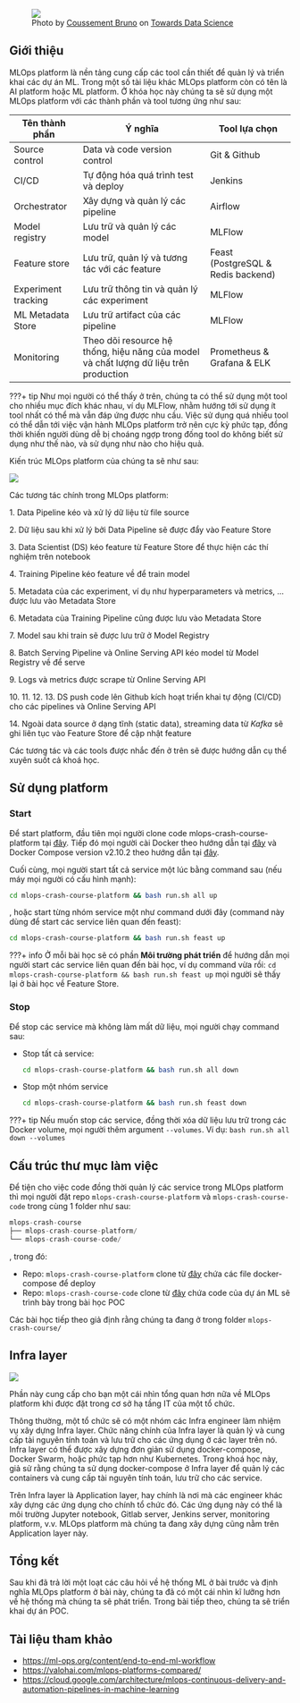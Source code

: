 <figure>
    <img src="../../../assets/images/mlops-crash-course/tong-quan-he-thong/mlops-platform/platform-meme.png" loading="lazy"/>
    <figcaption>Photo by <a href="https://coussement-bruno.medium.com/?source=post_page-----69ff5d96b7db--------------------------------">Coussement Bruno</a> on <a href="https://towardsdatascience.com/which-cloud-servicer-provider-ml-platform-do-you-need-69ff5d96b7db">Towards Data Science</a></figcaption>
</figure>

## Giới thiệu

MLOps platform là nền tảng cung cấp các tool cần thiết để quản lý và triển khai các dự án ML. Trong một số tài liệu khác MLOps platform còn có tên là AI platform hoặc ML platform. Ở khóa học này chúng ta sẽ sử dụng một MLOps platform với các thành phần và tool tương ứng như sau:

| Tên thành phần      | Ý nghĩa                                                                               | Tool lựa chọn                      |
| ------------------- | ------------------------------------------------------------------------------------- | ---------------------------------- |
| Source control      | Data và code version control                                                          | Git & Github                       |
| CI/CD               | Tự động hóa quá trình test và deploy                                                  | Jenkins                            |
| Orchestrator        | Xây dựng và quản lý các pipeline                                                      | Airflow                            |
| Model registry      | Lưu trữ và quản lý các model                                                          | MLFlow                             |
| Feature store       | Lưu trữ, quản lý và tương tác với các feature                                         | Feast (PostgreSQL & Redis backend) |
| Experiment tracking | Lưu trữ thông tin và quản lý các experiment                                           | MLFlow                             |
| ML Metadata Store   | Lưu trữ artifact của các pipeline                                                     | MLFlow                             |
| Monitoring          | Theo dõi resource hệ thống, hiệu năng của model và chất lượng dữ liệu trên production | Prometheus & Grafana & ELK         |

???+ tip
    Như mọi người có thể thấy ở trên, chúng ta có thể sử dụng một tool cho nhiều mục đích khác nhau, ví dụ MLFlow, nhằm hướng tới sử dụng ít tool nhất có thể mà vẫn đáp ứng được nhu cầu. Việc sử dụng quá nhiều tool có thể dẫn tới việc vận hành MLOps platform trở nên cực kỳ phức tạp, đồng thời khiến người dùng dễ bị choáng ngợp trong đống tool do không biết sử dụng như thế nào, và sử dụng như nào cho hiệu quả.

Kiến trúc MLOps platform của chúng ta sẽ như sau:

<img src="../../../assets/images/mlops-crash-course/tong-quan-he-thong/mlops-platform/architecture.png" loading="lazy" />

Các tương tác chính trong MLOps platform:

1\. Data Pipeline kéo và xử lý dữ liệu từ file source

2\. Dữ liệu sau khi xử lý bởi Data Pipeline sẽ được đẩy vào Feature Store

3\. Data Scientist (DS) kéo feature từ Feature Store để thực hiện các thí nghiệm trên notebook

4\. Training Pipeline kéo feature về để train model

5\. Metadata của các experiment, ví dụ như hyperparameters và metrics, ... được lưu vào Metadata Store

6\. Metadata của Training Pipeline cũng được lưu vào Metadata Store

7\. Model sau khi train sẽ được lưu trữ ở Model Registry

8\. Batch Serving Pipeline và Online Serving API kéo model từ Model Registry về để serve

9\. Logs và metrics được scrape từ Online Serving API

10\. 11. 12. 13. DS push code lên Github kích hoạt triển khai tự động (CI/CD) cho các pipelines và Online Serving API

14\. Ngoài data source ở dạng tĩnh (static data), streaming data từ _Kafka_ sẽ ghi liên tục vào Feature Store để cập nhật feature

Các tương tác và các tools được nhắc đến ở trên sẽ được hướng dẫn cụ thể xuyên suốt cả khoá học.

## Sử dụng platform
### Start
Để start platform, đầu tiên mọi người clone code mlops-crash-course-platform tại [đây](https://github.com/MLOpsVN/mlops-crash-course-platform). Tiếp đó mọi người cài Docker theo hướng dẫn tại [đây](https://www.docker.com/) và Docker Compose version v2.10.2 theo hướng dẫn tại [đây](https://www.digitalocean.com/community/tutorials/how-to-install-docker-compose-on-ubuntu-18-04).

Cuối cùng, mọi người start tất cả service một lúc bằng command sau (nếu máy mọi người có cấu hình mạnh):

```bash
cd mlops-crash-course-platform && bash run.sh all up
```
, hoặc start từng nhóm service một như command dưới đây (command này dùng để start các service liên quan đến feast):
```bash
cd mlops-crash-course-platform && bash run.sh feast up
```

???+ info
    Ở mỗi bài học sẽ có phần **Môi trường phát triển** để hướng dẫn mọi người start các service liên quan đến bài học, ví dụ command vừa rồi: `cd mlops-crash-course-platform && bash run.sh feast up` mọi người sẽ thấy lại ở bài học về Feature Store.

### Stop
Để stop các service mà không làm mất dữ liệu, mọi người chạy command sau:

- Stop tất cả service:
    ```bash
    cd mlops-crash-course-platform && bash run.sh all down
    ```
- Stop một nhóm service
    ```bash
    cd mlops-crash-course-platform && bash run.sh feast down
    ```

???+ tip
    Nếu muốn stop các service, đồng thời xóa dữ liệu lưu trữ trong các Docker volume, mọi người thêm argument `--volumes`.
    Ví dụ: `bash run.sh all down --volumes`

## Cấu trúc thư mục làm việc
Để tiện cho việc code đồng thời quản lý các service trong MLOps platform thì mọi người đặt repo `mlops-crash-course-platform` và `mlops-crash-course-code` trong cùng 1 folder như sau:

```python
mlops-crash-course
├── mlops-crash-course-platform/
└── mlops-crash-course-code/
```

, trong đó:

- Repo: `mlops-crash-course-platform` clone từ [đây](https://github.com/MLOpsVN/mlops-crash-course-platform) chứa các file docker-compose để deploy 
- Repo: `mlops-crash-course-code` clone từ [đây](https://github.com/MLOpsVN/mlops-crash-course-code) chứa code của dự án ML sẽ trình bày trong bài học POC

Các bài học tiếp theo giả định rằng chúng ta đang ở trong folder `mlops-crash-course/`

## Infra layer

<img src="../../../assets/images/mlops-crash-course/tong-quan-he-thong/mlops-platform/enterprise-architecture.png" loading="lazy" />

Phần này cung cấp cho bạn một cái nhìn tổng quan hơn nữa về MLOps platform khi được đặt trong cơ sở hạ tầng IT của một tổ chức.

Thông thường, một tổ chức sẽ có một nhóm các Infra engineer làm nhiệm vụ xây dựng Infra layer. Chức năng chính của Infra layer là quản lý và cung cấp tài nguyên tính toán và lưu trữ cho các ứng dụng ở các layer trên nó. Infra layer có thể được xây dựng đơn giản sử dụng docker-compose, Docker Swarm, hoặc phức tạp hơn như Kubernetes. Trong khoá học này, giả sử rằng chúng ta sử dụng docker-compose ở Infra layer để quản lý các containers và cung cấp tài nguyên tính toán, lưu trữ cho các service.

Trên Infra layer là Application layer, hay chính là nơi mà các engineer khác xây dựng các ứng dụng cho chính tổ chức đó. Các ứng dụng này có thể là môi trường Jupyter notebook, Gitlab server, Jenkins server, monitoring platform, v.v. MLOps platform mà chúng ta đang xây dựng cũng nằm trên Application layer này.

## Tổng kết

Sau khi đã trả lời một loạt các câu hỏi về hệ thống ML ở bài trước và định nghĩa MLOps platform ở bài này, chúng ta đã có một cái nhìn kĩ lưỡng hơn về hệ thống mà chúng ta sẽ phát triển. Trong bài tiếp theo, chúng ta sẽ triển khai dự án POC.

## Tài liệu tham khảo

- <https://ml-ops.org/content/end-to-end-ml-workflow>
- <https://valohai.com/mlops-platforms-compared/>
- <https://cloud.google.com/architecture/mlops-continuous-delivery-and-automation-pipelines-in-machine-learning>